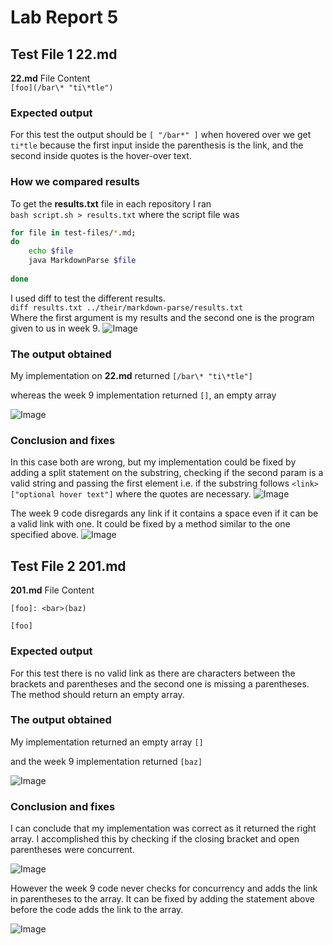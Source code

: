 # Lab Report 5
## Test File 1 **22.md**
**22.md** File Content \
```[foo](/bar\* "ti\*tle")``` 

### Expected output
For this test the output should be `[ "/bar*" ]` when hovered over we get `ti*tle` because the first input inside the parenthesis is the link, and the second inside quotes is the hover-over text. 

### How we compared results
To get the **results.txt** file in each repository I ran \
`bash script.sh > results.txt` 
where the script file was 
```bash
for file in test-files/*.md;
do
    echo $file
    java MarkdownParse $file
    
done
```
I used diff to test the different results. \
```diff results.txt ../their/markdown-parse/results.txt``` \
Where the first argument is my results and the second one is the program given to us in week 9.
![Image](lab5week10/snip1.png)



### The output obtained
My implementation on **22.md** returned 
```[/bar\* "ti\*tle"]```

whereas the week 9 implementation returned ```[]```, an empty array

![Image](lab5week10/snip2.png)

### Conclusion and fixes
In this case both are wrong, but my implementation could be fixed by adding a split statement on the substring, checking if the second param is a valid string and passing the first element i.e. if the substring follows ```<link> ["optional hover text"]``` where the quotes are necessary.
![Image](lab5week10/snip4.png)


The week 9 code disregards any link if it contains a space even if it can be a valid link with one. It could be fixed by a method similar to the one specified above.
![Image](lab5week10/snip3.png)

## Test File 2 **201.md**
**201.md** File Content 
```
[foo]: <bar>(baz)

[foo]
``` 
### Expected output
For this test there is no valid link as there are characters between the brackets and parentheses and the second one is missing a parentheses. The method should return an empty array.

### The output obtained
My implementation returned an empty array `[]`

and the week 9 implementation returned `[baz]`

![Image](lab5week10/snip5.png)

### Conclusion and fixes
I can conclude that my implementation was correct as it returned the right array. I accomplished this by checking if the closing bracket and open parentheses were concurrent.

![Image](lab5week10/snip6.png)

However the week 9 code never checks for concurrency and adds the link in parentheses to the array. It can be fixed by adding the statement above before the code adds the link to the array.

![Image](lab5week10/snip7.png)